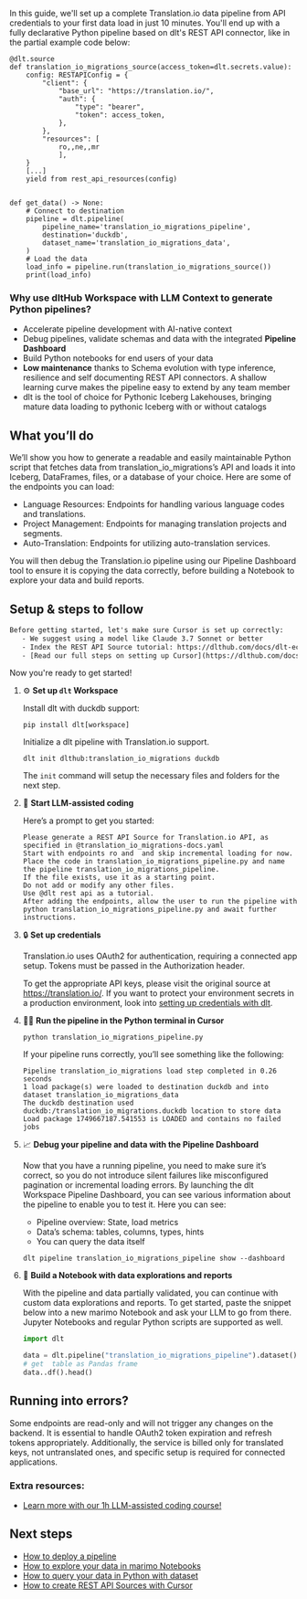 In this guide, we'll set up a complete Translation.io data pipeline from API credentials to your first data load in just 10 minutes. You'll end up with a fully declarative Python pipeline based on dlt's REST API connector, like in the partial example code below:

```python-outcome
@dlt.source
def translation_io_migrations_source(access_token=dlt.secrets.value):
    config: RESTAPIConfig = {
        "client": {
            "base_url": "https://translation.io/",
            "auth": {
                "type": "bearer",
                "token": access_token,
            },
        },
        "resources": [
            ro,,ne,,mr
            ],
    }
    [...]
    yield from rest_api_resources(config)


def get_data() -> None:
    # Connect to destination
    pipeline = dlt.pipeline(
        pipeline_name='translation_io_migrations_pipeline',
        destination='duckdb',
        dataset_name='translation_io_migrations_data', 
    )
    # Load the data
    load_info = pipeline.run(translation_io_migrations_source())
    print(load_info) 
```

### Why use dltHub Workspace with LLM Context to generate Python pipelines?

- Accelerate pipeline development with AI-native context
- Debug pipelines, validate schemas and data with the integrated **Pipeline Dashboard**
- Build Python notebooks for end users of your data
- **Low maintenance** thanks to Schema evolution with type inference, resilience and self documenting REST API connectors. A shallow learning curve makes the pipeline easy to extend by any team member
- dlt is the tool of choice for Pythonic Iceberg Lakehouses, bringing mature data loading to pythonic Iceberg with or without catalogs

## What you’ll do

We’ll show you how to generate a readable and easily maintainable Python script that fetches data from translation_io_migrations’s API and loads it into Iceberg, DataFrames, files, or a database of your choice. Here are some of the endpoints you can load:

- Language Resources: Endpoints for handling various language codes and translations.
- Project Management: Endpoints for managing translation projects and segments.
- Auto-Translation: Endpoints for utilizing auto-translation services.

You will then debug the Translation.io pipeline using our Pipeline Dashboard tool to ensure it is copying the data correctly, before building a Notebook to explore your data and build reports.

## Setup & steps to follow

```default
Before getting started, let's make sure Cursor is set up correctly:
   - We suggest using a model like Claude 3.7 Sonnet or better
   - Index the REST API Source tutorial: https://dlthub.com/docs/dlt-ecosystem/verified-sources/rest_api/ and add it to context as **@dlt rest api**
   - [Read our full steps on setting up Cursor](https://dlthub.com/docs/dlt-ecosystem/llm-tooling/cursor-restapi#23-configuring-cursor-with-documentation)
```

Now you're ready to get started!

1. ⚙️ **Set up `dlt` Workspace**
    
    Install dlt with duckdb support:
    ```shell
    pip install dlt[workspace]
    ```

    Initialize a dlt pipeline with Translation.io support.
    ```shell
    dlt init dlthub:translation_io_migrations duckdb
    ```

    The `init` command will setup the necessary files and folders for the next step.
    
2. 🤠 **Start LLM-assisted coding**
    
    Here’s a prompt to get you started:
    
    ```prompt
    Please generate a REST API Source for Translation.io API, as specified in @translation_io_migrations-docs.yaml 
    Start with endpoints ro and  and skip incremental loading for now. 
    Place the code in translation_io_migrations_pipeline.py and name the pipeline translation_io_migrations_pipeline. 
    If the file exists, use it as a starting point. 
    Do not add or modify any other files. 
    Use @dlt rest api as a tutorial. 
    After adding the endpoints, allow the user to run the pipeline with python translation_io_migrations_pipeline.py and await further instructions.
    ```

    
3. 🔒 **Set up credentials** 
    
    Translation.io uses OAuth2 for authentication, requiring a connected app setup. Tokens must be passed in the Authorization header.
    
    To get the appropriate API keys, please visit the original source at https://translation.io/.
    If you want to protect your environment secrets in a production environment, look into [setting up credentials with dlt](https://dlthub.com/docs/walkthroughs/add_credentials).
    
4. 🏃‍♀️ **Run the pipeline in the Python terminal in Cursor**
    
    ```shell
    python translation_io_migrations_pipeline.py
    ```
    
    If your pipeline runs correctly, you’ll see something like the following:
    
    ```shell
    Pipeline translation_io_migrations load step completed in 0.26 seconds
    1 load package(s) were loaded to destination duckdb and into dataset translation_io_migrations_data
    The duckdb destination used duckdb:/translation_io_migrations.duckdb location to store data
    Load package 1749667187.541553 is LOADED and contains no failed jobs
    ```
    
5. 📈 **Debug your pipeline and data with the Pipeline Dashboard**

    Now that you have a running pipeline, you need to make sure it’s correct, so you do not introduce silent failures like misconfigured pagination or incremental loading errors. By launching the dlt Workspace Pipeline Dashboard, you can see various information about the pipeline to enable you to test it. Here you can see:
    - Pipeline overview: State, load metrics
    - Data’s schema: tables, columns, types, hints
    - You can query the data itself
    
    ```shell
    dlt pipeline translation_io_migrations_pipeline show --dashboard
    ```
    
6. 🐍 **Build a Notebook with data explorations and reports**

    With the pipeline and data partially validated, you can continue with custom data explorations and reports. To get started, paste the snippet below into a new marimo Notebook and ask your LLM to go from there. Jupyter Notebooks and regular Python scripts are supported as well.

    
    ```python
    import dlt

   data = dlt.pipeline("translation_io_migrations_pipeline").dataset()
   # get  table as Pandas frame
   data..df().head()
    ```

## Running into errors?

Some endpoints are read-only and will not trigger any changes on the backend. It is essential to handle OAuth2 token expiration and refresh tokens appropriately. Additionally, the service is billed only for translated keys, not untranslated ones, and specific setup is required for connected applications.

### Extra resources:

- [Learn more with our 1h LLM-assisted coding course!](https://www.youtube.com/watch?v=GGid70rnJuM)

## Next steps

- [How to deploy a pipeline](https://dlthub.com/docs/walkthroughs/deploy-a-pipeline)
- [How to explore your data in marimo Notebooks](https://dlthub.com/docs/general-usage/dataset-access/marimo)
- [How to query your data in Python with dataset](https://dlthub.com/docs/general-usage/dataset-access/dataset)
- [How to create REST API Sources with Cursor](https://dlthub.com/docs/dlt-ecosystem/llm-tooling/cursor-restapi)